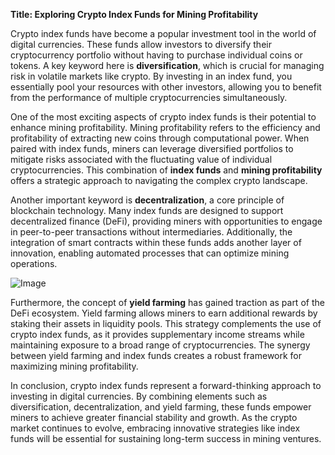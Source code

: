 **Title: Exploring Crypto Index Funds for Mining Profitability**

Crypto index funds have become a popular investment tool in the world of digital currencies. These funds allow investors to diversify their cryptocurrency portfolio without having to purchase individual coins or tokens. A key keyword here is **diversification**, which is crucial for managing risk in volatile markets like crypto. By investing in an index fund, you essentially pool your resources with other investors, allowing you to benefit from the performance of multiple cryptocurrencies simultaneously.

One of the most exciting aspects of crypto index funds is their potential to enhance mining profitability. Mining profitability refers to the efficiency and profitability of extracting new coins through computational power. When paired with index funds, miners can leverage diversified portfolios to mitigate risks associated with the fluctuating value of individual cryptocurrencies. This combination of **index funds** and **mining profitability** offers a strategic approach to navigating the complex crypto landscape.

Another important keyword is **decentralization**, a core principle of blockchain technology. Many index funds are designed to support decentralized finance (DeFi), providing miners with opportunities to engage in peer-to-peer transactions without intermediaries. Additionally, the integration of smart contracts within these funds adds another layer of innovation, enabling automated processes that can optimize mining operations.

![Image](https://github.com/user-attachments/assets/590b50a7-4459-4e76-8a31-559aed223621)

Furthermore, the concept of **yield farming** has gained traction as part of the DeFi ecosystem. Yield farming allows miners to earn additional rewards by staking their assets in liquidity pools. This strategy complements the use of crypto index funds, as it provides supplementary income streams while maintaining exposure to a broad range of cryptocurrencies. The synergy between yield farming and index funds creates a robust framework for maximizing mining profitability.

In conclusion, crypto index funds represent a forward-thinking approach to investing in digital currencies. By combining elements such as diversification, decentralization, and yield farming, these funds empower miners to achieve greater financial stability and growth. As the crypto market continues to evolve, embracing innovative strategies like index funds will be essential for sustaining long-term success in mining ventures.
